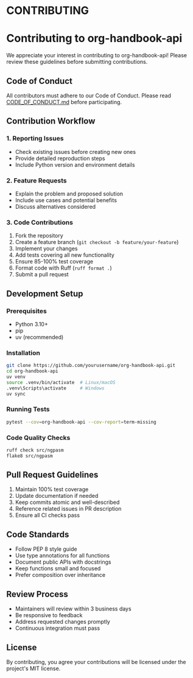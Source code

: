 # CONTRIBUTING

# Contributing to org-handbook-api

We appreciate your interest in contributing to org-handbook-api! Please review these guidelines before submitting contributions.

## Code of Conduct

All contributors must adhere to our Code of Conduct. Please read [CODE_OF_CONDUCT.md](CODE_OF_CONDUCT.md) before participating.

## Contribution Workflow

### 1. Reporting Issues
- Check existing issues before creating new ones
- Provide detailed reproduction steps
- Include Python version and environment details

### 2. Feature Requests
- Explain the problem and proposed solution
- Include use cases and potential benefits
- Discuss alternatives considered

### 3. Code Contributions
1. Fork the repository
2. Create a feature branch (`git checkout -b feature/your-feature`)
3. Implement your changes
4. Add tests covering all new functionality
5. Ensure 85-100% test coverage
6. Format code with Ruff (`ruff format .`)
7. Submit a pull request

## Development Setup

### Prerequisites
- Python 3.10+
- pip
- uv (recommended)

### Installation
```bash
git clone https://github.com/yourusername/org-handbook-api.git
cd org-handbook-api
uv venv
source .venv/bin/activate  # Linux/macOS
.venv\Scripts\activate     # Windows
uv sync
```

### Running Tests
```bash
pytest --cov=org-handbook-api --cov-report=term-missing
```

### Code Quality Checks
```bash
ruff check src/ngpasm
flake8 src/ngpasm
```

## Pull Request Guidelines
1. Maintain 100% test coverage
2. Update documentation if needed
3. Keep commits atomic and well-described
4. Reference related issues in PR description
5. Ensure all CI checks pass

## Code Standards
- Follow PEP 8 style guide
- Use type annotations for all functions
- Document public APIs with docstrings
- Keep functions small and focused
- Prefer composition over inheritance

## Review Process
- Maintainers will review within 3 business days
- Be responsive to feedback
- Address requested changes promptly
- Continuous integration must pass

## License
By contributing, you agree your contributions will be licensed under the project's MIT license.

